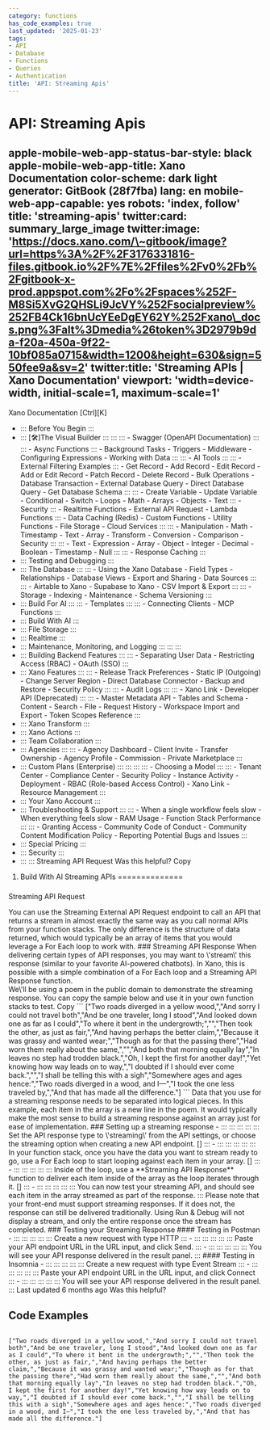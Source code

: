 ```yaml
---
category: functions
has_code_examples: true
last_updated: '2025-01-23'
tags:
- API
- Database
- Functions
- Queries
- Authentication
title: 'API: Streaming Apis'
---
```


# API: Streaming Apis

apple-mobile-web-app-status-bar-style: black
apple-mobile-web-app-title: Xano Documentation
color-scheme: dark light
generator: GitBook (28f7fba)
lang: en
mobile-web-app-capable: yes
robots: 'index, follow'
title: 'streaming-apis'
twitter:card: summary\_large\_image
twitter:image: 'https://docs.xano.com/\~gitbook/image?url=https%3A%2F%2F3176331816-files.gitbook.io%2F%7E%2Ffiles%2Fv0%2Fb%2Fgitbook-x-prod.appspot.com%2Fo%2Fspaces%252F-M8Si5XvG2QHSLi9JcVY%252Fsocialpreview%252FB4Ck16bnUcYEeDgEY62Y%252Fxano\_docs.png%3Falt%3Dmedia%26token%3D2979b9da-f20a-450a-9f22-10bf085a0715&width=1200&height=630&sign=550fee9a&sv=2'
twitter:title: 'Streaming APIs \| Xano Documentation'
viewport: 'width=device-width, initial-scale=1, maximum-scale=1'
---
[](../index.html)
Xano Documentation
[Ctrl][K]
-   ::: 
    Before You Begin
    :::
-   ::: 
    [🛠️]The Visual Builder
    :::
        ::: 
            ::: 
            -   Swagger (OpenAPI Documentation)
            :::
            ::: 
            -   Async Functions
            :::
        -   Background Tasks
        -   Triggers
        -   Middleware
        -   Configuring Expressions
        -   Working with Data
        :::
        ::: 
        -   AI Tools
            ::: 
                ::: 
                -   External Filtering Examples
                :::
            -   Get Record
            -   Add Record
            -   Edit Record
            -   Add or Edit Record
            -   Patch Record
            -   Delete Record
            -   Bulk Operations
            -   Database Transaction
            -   External Database Query
            -   Direct Database Query
            -   Get Database Schema
            :::
            ::: 
            -   Create Variable
            -   Update Variable
            -   Conditional
            -   Switch
            -   Loops
            -   Math
            -   Arrays
            -   Objects
            -   Text
            :::
        -   Security
            ::: 
            -   Realtime Functions
            -   External API Request
            -   Lambda Functions
            :::
        -   Data Caching (Redis)
        -   Custom Functions
        -   Utility Functions
        -   File Storage
        -   Cloud Services
        :::
        ::: 
        -   Manipulation
        -   Math
        -   Timestamp
        -   Text
        -   Array
        -   Transform
        -   Conversion
        -   Comparison
        -   Security
        :::
        ::: 
        -   Text
        -   Expression
        -   Array
        -   Object
        -   Integer
        -   Decimal
        -   Boolean
        -   Timestamp
        -   Null
        :::
        ::: 
        -   Response Caching
        :::
-   ::: 
    Testing and Debugging
    :::
-   ::: 
    The Database
    :::
        ::: 
        -   Using the Xano Database
        -   Field Types
        -   Relationships
        -   Database Views
        -   Export and Sharing
        -   Data Sources
        :::
        ::: 
        -   Airtable to Xano
        -   Supabase to Xano
        -   CSV Import & Export
        :::
        ::: 
        -   Storage
        -   Indexing
        -   Maintenance
        -   Schema Versioning
        :::
-   ::: 
    Build For AI
    :::
        ::: 
        -   Templates
        :::
        ::: 
        -   Connecting Clients
        -   MCP Functions
        :::
-   ::: 
    Build With AI
    :::
-   ::: 
    File Storage
    :::
-   ::: 
    Realtime
    :::
-   ::: 
    Maintenance, Monitoring, and Logging
    :::
        ::: 
        :::
-   ::: 
    Building Backend Features
    :::
        ::: 
        -   Separating User Data
        -   Restricting Access (RBAC)
        -   OAuth (SSO)
        :::
-   ::: 
    Xano Features
    :::
        ::: 
        -   Release Track Preferences
        -   Static IP (Outgoing)
        -   Change Server Region
        -   Direct Database Connector
        -   Backup and Restore
        -   Security Policy
        :::
        ::: 
        -   Audit Logs
        :::
        ::: 
        -   Xano Link
        -   Developer API (Deprecated)
        :::
        ::: 
        -   Master Metadata API
        -   Tables and Schema
        -   Content
        -   Search
        -   File
        -   Request History
        -   Workspace Import and Export
        -   Token Scopes Reference
        :::
-   ::: 
    Xano Transform
    :::
-   ::: 
    Xano Actions
    :::
-   ::: 
    Team Collaboration
    :::
-   ::: 
    Agencies
    :::
        ::: 
        -   Agency Dashboard
        -   Client Invite
        -   Transfer Ownership
        -   Agency Profile
        -   Commission
        -   Private Marketplace
        :::
-   ::: 
    Custom Plans (Enterprise)
    :::
        ::: 
            ::: 
                ::: 
                -   Choosing a Model
                :::
            :::
        -   Tenant Center
        -   Compliance Center
        -   Security Policy
        -   Instance Activity
        -   Deployment
        -   RBAC (Role-based Access Control)
        -   Xano Link
        -   Resource Management
        :::
-   ::: 
    Your Xano Account
    :::
-   ::: 
    Troubleshooting & Support
    :::
        ::: 
        -   When a single workflow feels slow
        -   When everything feels slow
        -   RAM Usage
        -   Function Stack Performance
        :::
        ::: 
        -   Granting Access
        -   Community Code of Conduct
        -   Community Content Modification Policy
        -   Reporting Potential Bugs and Issues
        :::
-   ::: 
    Special Pricing
    :::
-   ::: 
    Security
    :::
-   ::: 
    :::
    Streaming API Request
Was this helpful?
Copy
1.  Build With AI
Streaming APIs 
==============
###  
Streaming API Request
<div>
</div>
You can use the Streaming External API Request endpoint to call an API that returns a stream in almost exactly the same way as you call normal APIs from your function stacks. The only difference is the structure of data returned, which would typically be an array of items that you would leverage a For Each loop to work with.
###  
Streaming API Response
When delivering certain types of API responses, you may want to \'stream\' this response (similar to your favorite AI-powered chatbots). In Xano, this is possible with a simple combination of a For Each loop and a Streaming API Response function.
<div>
</div>
We\'ll be using a poem in the public domain to demonstrate the streaming response. You can copy the sample below and use it in your own function stacks to test.
Copy
``` 
["Two roads diverged in a yellow wood,","And sorry I could not travel both","And be one traveler, long I stood","And looked down one as far as I could","To where it bent in the undergrowth;","","Then took the other, as just as fair,","And having perhaps the better claim,","Because it was grassy and wanted wear;","Though as for that the passing there","Had worn them really about the same,","","And both that morning equally lay","In leaves no step had trodden black.","Oh, I kept the first for another day!","Yet knowing how way leads on to way,","I doubted if I should ever come back.","","I shall be telling this with a sigh","Somewhere ages and ages hence:","Two roads diverged in a wood, and I—","I took the one less traveled by,","And that has made all the difference."]
```
Data that you use for a streaming response needs to be separated into logical pieces. In this example, each item in the array is a new line in the poem. It would typically make the most sense to build a streaming response against an array just for ease of implementation.
###  
Setting up a streaming response
-   ::: 
    ::: 
    :::
    :::
    ::: 
    Set the API response type to \'streaming\' from the API settings, or choose the streaming option when creating a new API endpoint.
    []
    :::
-   ::: 
    ::: 
    :::
    :::
    ::: 
    In your function stack, once you have the data you want to stream ready to go, use a For Each loop to start looping against each item in your array.
    []
    :::
-   ::: 
    ::: 
    :::
    :::
    ::: 
    Inside of the loop, use a **Streaming API Response** function to deliver each item inside of the array as the loop iterates through it.
    []
    :::
-   ::: 
    ::: 
    :::
    :::
    ::: 
    You can now test your streaming API, and should see each item in the array streamed as part of the response.
    :::
Please note that your front-end must support streaming responses. If it does not, the response can still be delivered traditionally.
Using Run & Debug will not display a stream, and only the entire response once the stream has completed.
###  
Testing your Streaming Response
####  
Testing in Postman
-   ::: 
    ::: 
    :::
    :::
    ::: 
    Create a new request with type HTTP
    :::
-   ::: 
    ::: 
    :::
    :::
    ::: 
    Paste your API endpoint URL in the URL input, and click Send.
    :::
-   ::: 
    ::: 
    :::
    :::
    ::: 
    You will see your API response delivered in the result panel.
    :::
####  
Testing in Insomnia
-   ::: 
    ::: 
    :::
    :::
    ::: 
    Create a new request with type Event Stream
    :::
-   ::: 
    ::: 
    :::
    :::
    ::: 
    Paste your API endpoint URL in the URL input, and click Connect
    :::
-   ::: 
    ::: 
    :::
    :::
    ::: 
    You will see your API response delivered in the result panel.
    :::
Last updated 6 months ago
Was this helpful?

## Code Examples

```
 
["Two roads diverged in a yellow wood,","And sorry I could not travel both","And be one traveler, long I stood","And looked down one as far as I could","To where it bent in the undergrowth;","","Then took the other, as just as fair,","And having perhaps the better claim,","Because it was grassy and wanted wear;","Though as for that the passing there","Had worn them really about the same,","","And both that morning equally lay","In leaves no step had trodden black.","Oh, I kept the first for another day!","Yet knowing how way leads on to way,","I doubted if I should ever come back.","","I shall be telling this with a sigh","Somewhere ages and ages hence:","Two roads diverged in a wood, and I—","I took the one less traveled by,","And that has made all the difference."]

```

